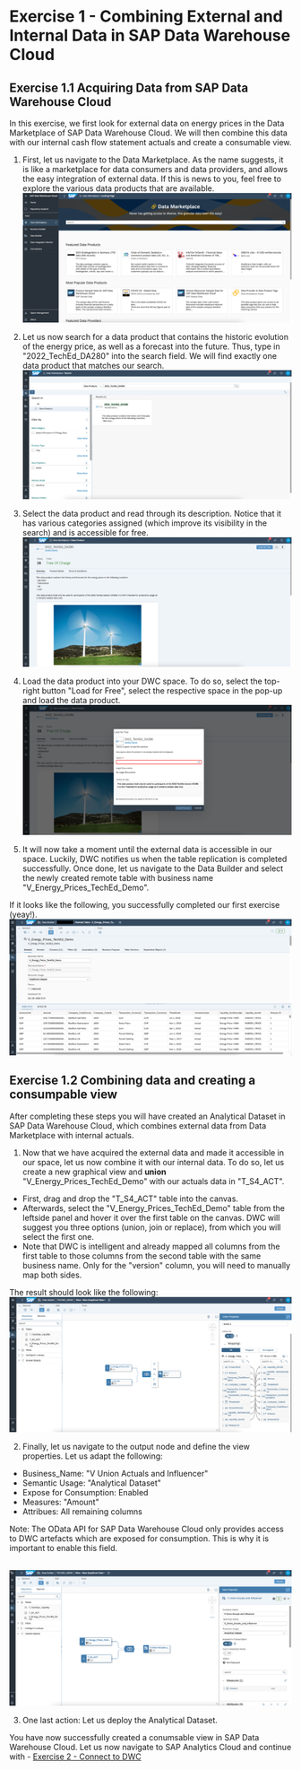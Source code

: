 # Exercise 1 - Combining External and Internal Data in SAP Data Warehouse Cloud

## Exercise 1.1 Acquiring Data from SAP Data Warehouse Cloud

In this exercise, we first look for external data on energy prices in the Data Marketplace of SAP Data Warehouse Cloud. We will then combine this data with our internal cash flow statement actuals and create a consumable view. 

1. First, let us navigate to the Data Marketplace. As the name suggests, it is like a marketplace for data consumers and data providers, and allows the easy integration of external data. If this is news to you, feel free to explore the various data products that are available. 
<br>![](/exercises/1_DataMarketplace/images/01-DM.png)

2. Let us now search for a data product that contains the historic evolution of the energy price, as well as a forecast into the future. Thus, type in "2022_TechEd_DA280" into the search field. We will find exactly one data product that matches our search. 
<br>![](/exercises/1_DataMarketplace/images/02-Search.png)

3. Select the data product and read through its description. Notice that it has various categories assigned (which improve its visibility in the search)  and is accessible for free.
<br>![](/exercises/1_DataMarketplace/images/03-Description.png)

4. Load the data product into your DWC space. To do so, select the top-right button "Load for Free", select the respective space in the pop-up and load the data product.
<br>![](/exercises/1_DataMarketplace/images/04-Load.png)

5. It will now take a moment until the external data is accessible in our space. Luckily, DWC notifies us when the table replication is completed successfully. Once done, let us navigate to the Data Builder and select the newly created remote table with business name "V_Energy_Prices_TechEd_Demo". 

If it looks like the following, you successfully completed our first exercise (yeay!). 
<br>![](/exercises/1_DataMarketplace/images/05-Preview.png)


## Exercise 1.2 Combining data and creating a consumpable view

After completing these steps you will have created an Analytical Dataset in SAP Data Warehouse Cloud, which combines external data from Data Marketplace with internal actuals. 

1. Now that we have acquired the external data and made it accessible in our space, let us now combine it with our internal data. To do so, let us create a new graphical view and **union** "V_Energy_Prices_TechEd_Demo" with our actuals data in "T_S4_ACT". 

- First, drag and drop the "T_S4_ACT" table into the canvas. 
- Afterwards, select the "V_Energy_Prices_TechEd_Demo" table from the leftside panel and hover it over the first table on the canvas. DWC will suggest you three options (union, join or replace), from which you will select the first one.
- Note that DWC is intelligent and already mapped all columns from the first table to those columns from the second table with the same business name. Only for the "version" column, you will need to manually map both sides. 

The result should look like the following: 
<br>![](/exercises/1_DataMarketplace/images/06-Union.png)

2. Finally, let us navigate to the output node and define the view properties. Let us adapt the following: 

  - Business_Name: "V Union Actuals and Influencer"
  - Semantic Usage: "Analytical Dataset"
  - Expose for Consumption: Enabled
  - Measures: "Amount"
  - Attribues: All remaining columns 

Note: The OData API for SAP Data Warehouse Cloud only provides access to DWC artefacts which are exposed for consumption. This is why it is important to enable this field. 

<br>![](/exercises/1_DataMarketplace/images/07-ADS.png)

3. One last action: Let us deploy the Analytical Dataset. 

You have now successfully created a conumsable view in SAP Data Warehouse Cloud. Let us now navigate to SAP Analytics Cloud and continue with - [Exercise 2 - Connect to DWC](/exercises/2_Connect_to_DWC/README.md/)

